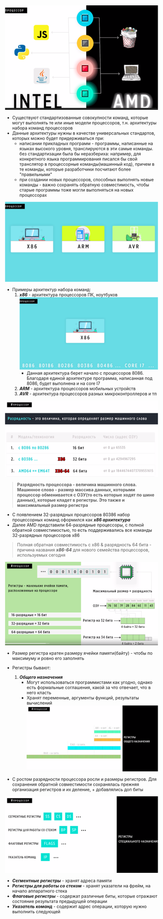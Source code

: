 
![](../_resources/Pasted%20image%2020241126230523.png)
- Существуют стандартизованные совокупности команд, которые могут выполнять те или иные модели процессоров, т.н. архитектуры набора команд процессоров
- Данные архитектуры нужны в качестве универсальных стандартов, которых можно будет придерживаться при:
	- написании прикладных программ - программы, написанные на языках высокого уровня, транслируются в эти самые команды. без стандартизации была бы неразбериха: например, для конкретного языка программирования писался бы свой транслятор в процессорные команды(машинный код), причем в те команды, которые разработчики посчитают более "правильными"
	- при создании новых процессоров, способных выполнять новые команды - важно сохранять обратную совместимость, чтобы старые программы тоже могли выполняться на новых процессорах

![](../_resources/Pasted%20image%2020241126231339.png)
- Примеры архитектур набора команд:
	1. ***x86*** - архитектура процессоров ПК, ноутбуков
		![](../_resources/Pasted%20image%2020241126231452.png)
		- Данная архитектура берет начало с процессоров 8086. Благодаря единой архитектуре программа, написанная под 8086, будет выполнена и на core I7
	2. ***ARM*** - архитектура процессоров мобильных устройств
	3. ***AVR*** - архитектура процессоров разных микроконтроллеров и тп



![](../_resources/Pasted%20image%2020241126232239.png)

> **Разрядность процессора - величина машинного слова. Машинное слово - размер массива данных, которыми процессор обменивается с ОЗУ(то есть которые ходят по шине данных), которые кладет в регистры. Это также и максимальный размер регистра**

- С появлением 32-разрядных процессоров 80386 набор процессорных команд оформился как ***x86 архитектура***
- Далее AMD представили 64-разрядные процессоры, с полной обратной совместимостью, то есть поддерживались все команды 32-разрядных процессоров x86
> Полная обратная совместимость с x86 & разрядность 64 бита - причина названия ***x86-64*** для нового семейства процессоров, используемых сегодня


![](../_resources/Pasted%20image%2020241126233901.png)
- Размер регистра кратен размеру ячейки памяти(байту) - чтобы по максимуму и ровно его заполнять


- Регистры бывают:
	1. ***Общего назначения***
		- Могут использоваться программистами как угодно, однако есть формальные соглашения, какой за что отвечает, что в него класть
		- Хранят переменные, аргументы функций, результаты вычислений
![](../_resources/Pasted%20image%2020241126234215.png)
- С ростом разрядности процессора росли и размеры регистров. Для сохранения обратной совместимости сохранялась прежняя организация регистров и их деление, + добавлялись доп биты

![](../_resources/Pasted%20image%2020241126234556.png)
- ***Сегментные регистры*** - хранят адреса памяти
- ***Регистры для работы со стеком*** - хранят указатели на фрейм, на начало аппаратного стека
- ***Флаговые регистры*** - содержат различные биты, которые отражают состояние результата предыдущей операции
- ***Указатель команд*** - содержит адрес операции, которую нужно выполнить следующей